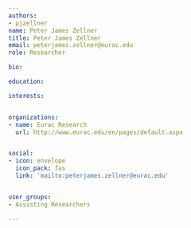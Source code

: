 ```yaml
---
authors:
- pjzellner
name: Peter James Zellner
title: Peter James Zellner
email: peterjames.zellner@eurac.edu
role: Researcher 

bio: 

education:

interests:


organizations:
- name: Eurac Research
  url: http://www.eurac.edu/en/pages/default.aspx


social:
- icon: envelope
  icon_pack: fas
  link: 'mailto:peterjames.zellner@eurac.edu'


user_groups:
- Assisting Researchers

---
```




